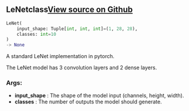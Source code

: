## LeNet<span class="tag">class</span><a class="sourcelink" href=https://github.com/fastestimator/fastestimator/blob/r1.0/fastestimator/architecture/pytorch/lenet.py/#L22-L54>View source on Github</a>
```python
LeNet(
	input_shape: Tuple[int, int, int]=(1, 28, 28),
	classes: int=10
)
-> None
```
A standard LeNet implementation in pytorch.

The LeNet model has 3 convolution layers and 2 dense layers.


<h3>Args:</h3>

* **input_shape** :  The shape of the model input (channels, height, width).
* **classes** :  The number of outputs the model should generate.



